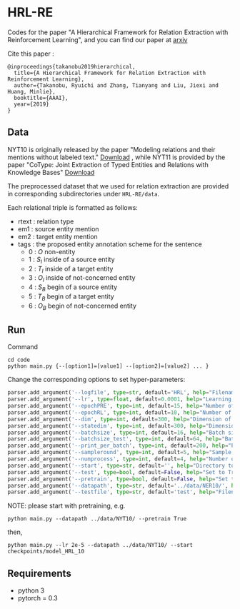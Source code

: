 # HRL-RE
Codes for the paper "A Hierarchical Framework for Relation Extraction with Reinforcement Learning", and you can find our paper at [arxiv](https://arxiv.org/abs/1811.03925)

Cite this paper :
```
@inproceedings{takanobu2019hierarchical,
  title={A Hierarchical Framework for Relation Extraction with Reinforcement Learning},
  author={Takanobu, Ryuichi and Zhang, Tianyang and Liu, Jiexi and Huang, Minlie},
  booktitle={AAAI},
  year={2019}
}
```

## Data

NYT10 is originally released by the paper "Modeling relations and their mentions without labeled text." [Download](http://iesl.cs.umass.edu/riedel/ecml/) , while NYT11 is provided by the paper "CoType: Joint Extraction of Typed Entities and Relations with Knowledge Bases"  [Download](https://drive.google.com/drive/folders/0B--ZKWD8ahE4UktManVsY1REOUk?usp=sharing) 

The preprocessed dataset that we used for relation extraction are provided in corresponding subdirectories under ``HRL-RE/data``. 

Each relational triple is formatted as follows:

- rtext : relation type
- em1 : source entity mention
- em2 : target entity mention
- tags : the proposed entity annotation scheme for the sentence
  - 0 :  $O$ non-entity 
  - 1 : $S_I$ inside of a source entity
  - 2 : $T_I$ inside of a target entity
  - 3 : $O_I$ inside of not-concerned entity
  - 4 : $S_B$ begin of a source entity
  - 5 : $T_B$ begin of a target entity
  - 6 : $O_B$ begin of not-concerned entity

## Run

Command

```
cd code
python main.py {--[option1]=[value1] --[option2]=[value2] ... }
```

Change the corresponding options to set hyper-parameters:

```python
parser.add_argument('--logfile', type=str, default='HRL', help="Filename of log file")
parser.add_argument('--lr', type=float, default=0.0001, help="Learning rate")
parser.add_argument('--epochPRE', type=int, default=15, help="Number of epoch on pretraining")
parser.add_argument('--epochRL', type=int, default=10, help="Number of epoch on training with RL")
parser.add_argument('--dim', type=int, default=300, help="Dimension of hidden layer")
parser.add_argument('--statedim', type=int, default=300, help="Dimension of state")
parser.add_argument('--batchsize', type=int, default=16, help="Batch size on training")
parser.add_argument('--batchsize_test', type=int, default=64, help="Batch size on testing")
parser.add_argument('--print_per_batch', type=int, default=200, help="Print results every XXX batches")
parser.add_argument('--sampleround', type=int, default=5, help="Sample round in RL")
parser.add_argument('--numprocess', type=int, default=4, help="Number of process")
parser.add_argument('--start', type=str, default='', help="Directory to load model")
parser.add_argument('--test', type=bool, default=False, help="Set to True to inference")
parser.add_argument('--pretrain', type=bool, default=False, help="Set to True to pretrain")
parser.add_argument('--datapath', type=str, default='../data/NER10/', help="Data directory")
parser.add_argument('--testfile', type=str, default='test', help="Filename of test file")
```
NOTE: please start with pretraining, e.g.

    python main.py --datapath ../data/NYT10/ --pretrain True

then,

    python main.py --lr 2e-5 --datapath ../data/NYT10/ --start checkpoints/model_HRL_10


## Requirements

- python 3
- pytorch = 0.3 